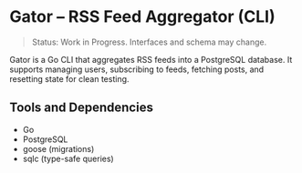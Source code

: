 # Gator – RSS Feed Aggregator (CLI)

> Status: Work in Progress. Interfaces and schema may change.

Gator is a Go CLI that aggregates RSS feeds into a PostgreSQL database. It supports managing users, subscribing to feeds, fetching posts, and resetting state for clean testing.

## Tools and Dependencies
- Go
- PostgreSQL
- goose (migrations)
- sqlc (type-safe queries)

